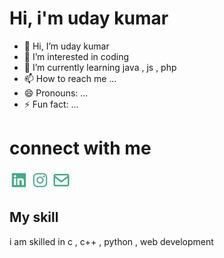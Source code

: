 <h1>Hi, i'm uday kumar</h1>

- 👋 Hi, I’m uday kumar 
- 👀 I’m interested in coding
- 🌱 I’m currently learning java , js , php
- 📫 How to reach me ...
- 😄 Pronouns: ...
- ⚡ Fun fact: ...

<!---
udaybscitstudent/udaybscitstudent is a ✨ special ✨ repository because its `README.md` (this file) appears on your GitHub profile.
You can click the Preview link to take a look at your changes.
--->
<h1>connect with me</h1>
<a href="https://rb.gy/bgoh0z"><img src="linkedin.png"></a>
<a href="https://rb.gy/oppz38"><img src="instagram1.png"></a>
<a href="https://mail.google.com/mail/u/0/"><img src="email.png"></a>

<h2>My skill</h2>
i am skilled in c , c++ , python , web development
